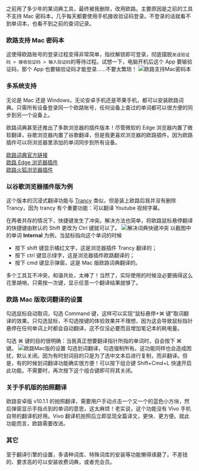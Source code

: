 之前用了多少年的某词典工具，最终被我删除，改用欧路。主要原因是之前的工具不支持 Mac 密码本，几乎每天都要使用手机接收验证码登录。不登录的话就看不到单词本，也看不到之前的查词记录。

### 欧路支持 Mac 密码本

这使得欧路账号的登录过程变得非常简单，指纹解锁即可登录，彻底摆脱`发送验证码 > 接收验证码 > 输入验证码`的等待过程。试想一下，电脑开机后这个 App 要输验证码，那个 App 也要输验证码才能登录……不要太繁琐！
![欧路支持Mac密码本](https://lib.zhaiduting.work.gd/uPic/%E6%AC%A7%E8%B7%AF%E6%94%AF%E6%8C%81Mac%E5%AF%86%E7%A0%81%E6%9C%AC.png)

### 多系统支持

无论是 Mac 还是 Windows，无论安卓手机还是苹果手机，都可以安装欧路词典。只需所有设备登录同一个欧路账号，任何设备上查过的单词都可以很方便的同步到另一个设备上。

欧路词典甚至还推出了多款浏览器的插件版本！尽管微软的 Edge 浏览器内置了微软翻译，谷歌浏览器内置了谷歌翻译，但是我更喜欢浏览器的欧路插件。因为欧路插件可以将浏览器里添加的单词同步到所有设备。

[欧路词典官方链接](https://www.eudic.net)  
[欧路 Edge 浏览器插件](https://microsoftedge.microsoft.com/addons/detail/%E6%AC%A7%E8%B7%AF%E7%BF%BB%E8%AF%91-%E6%B2%89%E6%B5%B8%E7%BD%91%E9%A1%B5%E5%88%92%E8%AF%8D%E7%BF%BB%E8%AF%91%E5%B7%A5%E5%85%B7/eeebhkdldehjoidiochkpdpbeefdkill)  
[欧路火狐浏览器插件](https://addons.mozilla.org/zh-CN/firefox/addon/欧路翻译-网页划词翻译工具/)

### 以谷歌浏览器插件版为例

这个版本的沉浸式翻译功能与 [Trancy](https://www.trancy.org/zh-cn/user-guide?) 类似，但是装上欧路后我并没有删除 Trancy，因为 trancy 有个重要功能：可以翻译 Youtube 视频字幕。

在两者共存的情况下，快捷键发生了冲突。解决方法也简单，将欧路鼠标悬停翻译的快捷键由默认的 Shift 更改为 Ctrl 键就可以了。
![解决词典快键冲突](https://lib.zhaiduting.work.gd/uPic/%E8%A7%A3%E5%86%B3%E8%AF%8D%E5%85%B8%E5%BF%AB%E9%94%AE%E5%86%B2%E7%AA%81.png)
以截图中的单词 **Internal** 为例，当鼠标指向这个单词的时候

- 按下 shift 键显示橘红文字，这是浏览器插件 Trancy 翻译的；
- 按下 ctrl 键显示绿字，这是浏览器插件欧路翻译的；
- 按下 cmd 键显示弹窗，这是 Mac 版欧路词典翻译的。

多个工具互不冲突，和谐共处，太棒了！当然了，实际使用的时候没必要搞得这么花里胡哨，只需按一次键，显示任意一个翻译结果就够了。

### 欧路 Mac 版取词翻译的设置

勾选鼠标自动取词，勾选 Command 键，这样可以实现“鼠标悬停+⌘ 键”取词翻译的效果。只勾选鼠标，不勾选按键的体验效果并不理想，因为这会导致鼠标指针悬停在任何单词上时都会自动翻译，这不仅没必要而且增加笔记本的耗电量。

勾选 ⌘ 键的目的很明确：当我真正想要翻译指针所指的单词时，自会按下 ⌘ 键。
![欧路Mac版的设置](https://lib.zhaiduting.work.gd/uPic/%E6%AC%A7%E8%B7%AFMac%E7%89%88%E7%9A%84%E8%AE%BE%E7%BD%AE.png)
勾选划词翻译，勾选强制所有。这功能同样也会造成困扰，默认关闭。因为有时划词目的只是为了选中文本后进行复制，而非翻译。但是，有的时候划词翻译功能确实很方便！可以按下组合键 Shift+Cmd+L 快速开启此功能。不需要时，再次按下这个组合键即可将其关闭。

### 关于手机版的拍照翻译

欧路安卓版 v10.1.1 的拍照翻译，需要用户手动点击一个又一个的蓝色小方块，然后弹窗显示手指点到的单词的意思，这太麻烦！老实说，这个功能没有 Vivo 手机自带的翻译机好用。Vivo 翻译机拍照后立即显现全篇译文，更快、更方便。就此功能而言，欧路需要改进。

### 其它

至于翻译引擎的设置，多语种词库、特殊词库的安装等功能懒得琢磨了。不差钱的、要求高的可以安装收费词典，或者充会员。
